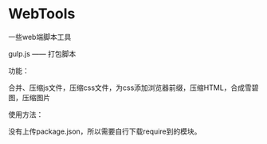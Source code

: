 # WebTools
一些web端脚本工具



gulp.js —— 打包脚本

功能：

合并、压缩js文件，压缩css文件，为css添加浏览器前缀，压缩HTML，合成雪碧图，压缩图片
   
使用方法：

没有上传package.json，所以需要自行下载require到的模块。
